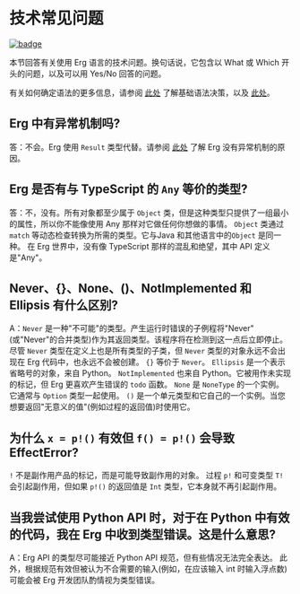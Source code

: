 # 技术常见问题

[![badge](https://img.shields.io/endpoint.svg?url=https%3A%2F%2Fgezf7g7pd5.execute-api.ap-northeast-1.amazonaws.com%2Fdefault%2Fsource_up_to_date%3Fowner%3Derg-lang%26repos%3Derg%26ref%3Dmain%26path%3Ddoc/EN/faq_technical.md%26commit_hash%3D1b3d7827bb770459475e4102c6f5c43d8ad79ae4)](https://gezf7g7pd5.execute-api.ap-northeast-1.amazonaws.com/default/source_up_to_date?owner=erg-lang&repos=erg&ref=main&path=doc/EN/faq_technical.md&commit_hash=1b3d7827bb770459475e4102c6f5c43d8ad79ae4)

本节回答有关使用 Erg 语言的技术问题。换句话说，它包含以 What 或 Which 开头的问题，以及可以用 Yes/No 回答的问题。

有关如何确定语法的更多信息，请参阅 [此处](./faq_syntax.md) 了解基础语法决策，以及 [此处](./faq_general.md)。

## Erg 中有异常机制吗?

答：不会。Erg 使用 `Result` 类型代替。请参阅 [此处](./faq_syntax.md) 了解 Erg 没有异常机制的原因。

## Erg 是否有与 TypeScript 的 `Any` 等价的类型?

答：不，没有。所有对象都至少属于 `Object` 类，但是这种类型只提供了一组最小的属性，所以你不能像使用 Any 那样对它做任何你想做的事情。
`Object` 类通过`match` 等动态检查转换为所需的类型。它与Java 和其他语言中的`Object` 是同一种。
在 Erg 世界中，没有像 TypeScript 那样的混乱和绝望，其中 API 定义是"Any"。

## Never、{}、None、()、NotImplemented 和 Ellipsis 有什么区别?

A：`Never` 是一种"不可能"的类型。产生运行时错误的子例程将"Never"(或"Never"的合并类型)作为其返回类型。该程序将在检测到这一点后立即停止。尽管 `Never` 类型在定义上也是所有类型的子类，但 `Never` 类型的对象永远不会出现在 Erg 代码中，也永远不会被创建。 `{}` 等价于 `Never`。
`Ellipsis` 是一个表示省略号的对象，来自 Python。
`NotImplemented` 也来自 Python。它被用作未实现的标记，但 Erg 更喜欢产生错误的 `todo` 函数。
`None` 是 `NoneType` 的一个实例。它通常与 `Option` 类型一起使用。
`()` 是一个单元类型和它自己的一个实例。当您想要返回"无意义的值"(例如过程的返回值)时使用它。

## 为什么 `x = p!()` 有效但 `f() = p!()` 会导致 EffectError?

`!` 不是副作用产品的标记，而是可能导致副作用的对象。
过程 `p!` 和可变类型 `T!` 会引起副作用，但如果 `p!()` 的返回值是 `Int` 类型，它本身就不再引起副作用。

## 当我尝试使用 Python API 时，对于在 Python 中有效的代码，我在 Erg 中收到类型错误。这是什么意思?

A：Erg API 的类型尽可能接近 Python API 规范，但有些情况无法完全表达。
此外，根据规范有效但被认为不合需要的输入(例如，在应该输入 int 时输入浮点数)可能会被 Erg 开发团队酌情视为类型错误。
